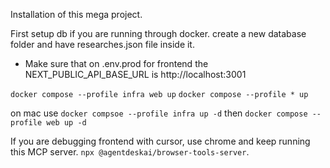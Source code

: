Installation of this mega project.

First setup db if you are running through docker. create a new database folder and have researches.json file inside it.
- Make sure that on .env.prod for frontend the NEXT_PUBLIC_API_BASE_URL is http://localhost:3001


`docker compose --profile infra web up`
`docker compose --profile * up`


on mac use
`docker compsoe --profile infra up -d`
then
`docker compose --profile web up -d`


If you are debugging frontend with cursor, use chrome and keep running this MCP server.
`npx @agentdeskai/browser-tools-server`.


